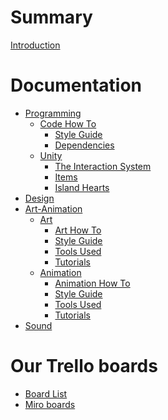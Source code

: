 # Summary

[Introduction](./chapter_1.md)

# Documentation
- [Programming]()
	- [Code How To](./Code_How_To.md)
		- [Style Guide](./Style_Guide.md)
		- [Dependencies](./Dependencies.md)
	- [Unity](./unity.md)
		- [The Interaction System](./Interaction_System.md)
		- [Items](./item_structure.md)
		- [Island Hearts](./Island_hearts.md)
- [Design]()
- [Art-Animation]()
    - [Art]()
	    - [Art How To]()
		- [Style Guide]()
		- [Tools Used]()
		- [Tutorials]()
    - [Animation]()
        - [Animation How To]()
		- [Style Guide]()
		- [Tools Used]()
		- [Tutorials]()	
- [Sound]()

# Our Trello boards
- [Board List]()
- [Miro boards]()
